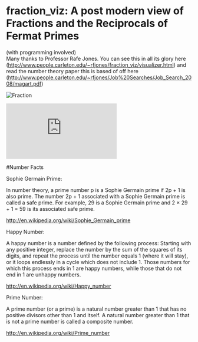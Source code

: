 # fraction_viz: A post modern view of Fractions and the Reciprocals of Fermat Primes
(with programming involved)  
Many thanks to Professor Rafe Jones. You can see this in all its glory here (http://www.people.carleton.edu/~rfjones/fraction_viz/visualizer.html) and read the number theory paper this is based of off here (http://www.people.carleton.edu/~rfjones/Job%20Searches/Job_Search_2008/magart.pdf) 

![Fraction](https://github.com/mariellefoster/fraction_viz/blob/master/frac2.png)

![alt tag](https://github.com/mariellefoster/fraction_viz/blob/master/good_scan.pdf)

#Number Facts

Sophie Germain Prime:

In number theory, a prime number p is a Sophie Germain prime if 2p + 1 is also prime. The number 2p + 1 associated with a Sophie Germain prime is called a safe prime. For example, 29 is a Sophie Germain prime and 2 × 29 + 1 = 59 is its associated safe prime. 


http://en.wikipedia.org/wiki/Sophie_Germain_prime


Happy Number:

A happy number is a number defined by the following process: Starting with any positive integer, replace the number by the sum of the squares of its digits, and repeat the process until the number equals 1 (where it will stay), or it loops endlessly in a cycle which does not include 1. Those numbers for which this process ends in 1 are happy numbers, while those that do not end in 1 are unhappy numbers.

http://en.wikipedia.org/wiki/Happy_number

Prime Number:

A prime number (or a prime) is a natural number greater than 1 that has no positive divisors other than 1 and itself. A natural number greater than 1 that is not a prime number is called a composite number.

http://en.wikipedia.org/wiki/Prime_number

